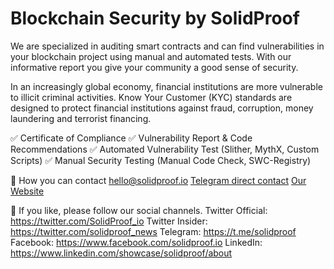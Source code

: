 # Blockchain Security by SolidProof

We are specialized in auditing smart contracts and can find vulnerabilities in your blockchain project using manual and automated tests. With our informative report you give your community a good sense of security.

In an increasingly global economy, financial institutions are more vulnerable to illicit criminal activities. Know Your Customer (KYC) standards are designed to protect financial institutions against fraud, corruption, money laundering and terrorist financing.


✅  Certificate of Compliance
✅  Vulnerability Report & Code Recommendations
✅  Automated Vulnerability Test (Slither, MythX, Custom Scripts)
✅  Manual Security Testing (Manual Code Check, SWC-Registry)


📱 How you can contact
[hello@solidproof.io](mailto:hello@solidproof.io)
[Telegram direct contact](http://t.me/solidproof_io)
[Our Website](https://solidproof.io/)


🔔 If you like, please follow our social channels.
Twitter Official: https://twitter.com/SolidProof_io
Twitter Insider: https://twitter.com/solidproof_news
Telegram: https://t.me/solidproof
Facebook: https://www.facebook.com/solidproof.io
LinkedIn: https://www.linkedin.com/showcase/solidproof/about
